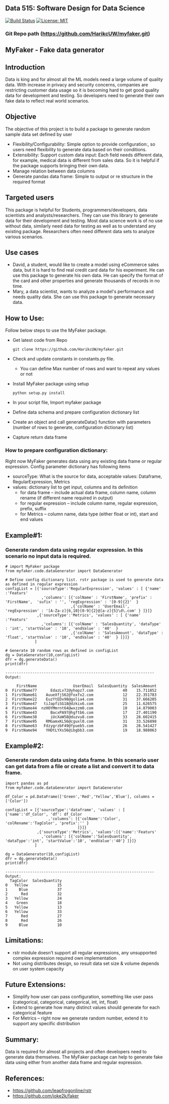 ## Data 515: Software Design for Data Science
[![Build Status](https://api.travis-ci.com/HarikcUW/MyFaker.svg?branch=main)](https://travis-ci.com/github/HarikcUW/myfaker)
[![License: MIT](https://img.shields.io/badge/License-MIT-yellow.svg)](https://opensource.org/licenses/MIT)

### Git Repo path (https://github.com/HarikcUW/myfaker.git)
## MyFaker - Fake data generator

## Introduction

Data is king and for almost all the ML models need a large volume of quality data. With increase in privacy and security concerns, companies are restricting customer data usage so it is becoming hard to get good quality data for development and testing. So developers need to generate their own fake data to reflect real world scenarios.   

## Objective

The objective of this project is to build a package to generate random sample data set defined by user
- Flexibility/Configurability: Simple option to provide configuration:, so users need flexibility to generate data based on their conditions.
- Extensibility: Support custom data input: Each field needs different data, for example, medical data is different from sales data. So it is helpful if the package supports bringing their own data.
- Manage relation between data columns
- Generate pandas data frame: Simple to output or re structure in the required format

## Targeted users

This package is helpful for Students, programmers/developers, data scientists and analysts/researchers. They can use this library to generate data for their development and testing. Most data science work is of no use without data, similarly need data for testing as well as to understand any existing package. Researchers often need different data sets to analyze various scenarios.

## Use cases

- David, a student, would like to create a model using eCommerce sales data, but it is hard to find real credit card data for his experiment. He can use this package to generate his own data. He can specify the format of the card and other properties and generate thousands of records in no time.
- Mary, a data scientist, wants to analyze a model's performance and needs quality data. She can use this package to generate necessary data.

## How to Use:
Follow below steps to use the MyFaker package.
- Get latest code from Repo

    ```git clone https://github.com/HarikcUW/myfaker.git```
- Check and update constants in constants.py file.
    - You can define Max number of rows and want to repeat any values or not
- Install MyFaker package using setup

    ``` python setup.py install ```
- In your script file, Import myfaker package
- Define data schema and prepare configuration dictionary list
- Create an object and call generateData() function with parameters (number of rows to generate, configuration dictionary list)
- Capture return data frame
 
### How to prepare configuration dictionary:
Right now MyFaker generates data using any existing data frame or regular expression.
Config parameter dictionary has following items
- sourceType: What is the source for data, acceptable values: Dataframe, RegularExpression, Metrics
- values: dictionary list to get input, columns and its definition
  - for data frame – include actual data frame, column name, column rename (if different name required in output)
  - for regular expression – include column name, regular expression, prefix, suffix
  - for Metrics – column name, data type (either float or int), start and end values
 
## Example#1: 
### Generate random data using regular expression. In this scenario no input data is required.
```
# import MyFaker package
from myfaker.code.dataGenerator import DataGenerator

# Define config dictionary list. rstr package is used to generate data as defined in regular expression  
configList = [{'sourceType':'RegularExpression', 'values' : [ {'name' :'Featurs'
                ,'columns': [{'colName' : 'FirstName', 'prefix' : 'FirstName',  'sufix' : '', 'regExpression' : '[0-9]{2}'  } 
                             ,{'colName' : 'UserEmail', 'regExpression' : '[A-Za-z]{6,10}[0-9]{2}@[a-z]{5}\d\.com' } ]}]}
              ,{'sourceType':'Metrics', 'values' : [ {'name' :'Featurs'
                ,'columns': [{'colName' : 'SalesQuantity', 'dataType' : 'int', 'startValue' : '10', 'endValue' : '40'  } 
                             ,{'colName' : 'SalesAmount', 'dataType' : 'float', 'startValue' : '10', 'endValue' : '40'  } ]}]}
             ]

# Generate 10 random rows as defined in configList
dg = DataGenerator(10,configList)
dfr = dg.generateData()
print(dfr)

------------------------------------------------------------------
Output:

     FirstName                UserEmail  SalesQuantity  SalesAmount
0  FirstName77      EdazLv72@yhopz7.com             40    15.711852
1  FirstName61    AuueXfjS62@foxfx2.com             12    22.351783
2  FirstName22    EuzYtEDx98@golia4.com             31    37.666205
3  FirstName47   tiJapfiSG18@dzkix6.com             25    11.626575
4  FirstName44  nzHOYMmrnt64@wxzzm0.com             10    14.879003
5  FirstName43      BacxPA97@hgftb6.com             17    27.401190
6  FirstName38      iUcXaW58@duzvu8.com             33    28.602415
7  FirstName95    RMGamxKL56@cguxl0.com             31    33.526898
8  FirstName63   FdzygrzbF49@fpueb5.com             26    28.541427
9  FirstName94    YHDtLYXs56@ibgbb3.com             19    18.988063
```

## Example#2: 
### Generate random data using data frame. In this scenario user can get data from a file or create a list and convert it to data frame. 
```
import pandas as pd 
from myfaker.code.dataGenerator import DataGenerator

df_Color = pd.DataFrame(['Green','Red','Yellow','Blue'], columns = ['Color'])

configList = [{'sourceType':'dataframe', 'values' : [ {'name':'df_Color', 'df': df_Color
                   ,'columns': [{'colName':'Color', 'colRename':'TagColor', 'prefix':'' } 
                                ]}]}
              ,{'sourceType':'Metrics', 'values':[{'name':'Featurs'
                ,'columns': [{'colName':'SalesQuantity', 'dataType':'int', 'startValue':'10', 'endValue':'40'} ]}]}
             ]

dg = DataGenerator(10,configList)
dfr = dg.generateData()
print(dfr)

------------------------------------------------------------------
Output:
  TagColor  SalesQuantity
0   Yellow             15
1     Blue             37
2      Red             32
3   Yellow             24
4    Green             18
5   Yellow             13
6   Yellow             33
7      Red             27
8      Red             26
9     Blue             10

```

## Limitations:

- rstr module doesn’t support all regular expressions, any unsupported complex expression required own implementation
- Not using distributes design, so result data set size & volume depends on user system capacity

## Future Extensions:

- Simplify how user can pass configuration, something like user pass (categorical, categorical, categorical, int, int, float)
- Extend to generate how many distinct values should generate for each categorical feature
- For Metrics – right now we generate random number, extend it to support any specific distribution

## Summary:

Data is required for almost all projects and often developers need to generate data themselves. The MyFaker package can help to generate fake data using either from another data frame and regular expression. 

## References:

- https://github.com/leapfrogonline/rstr
- https://github.com/joke2k/faker
